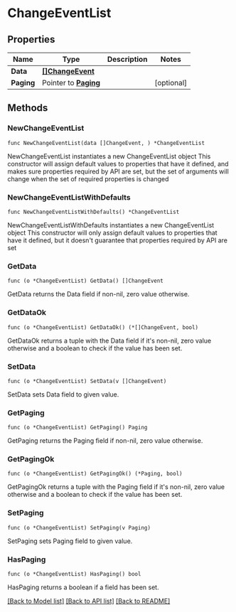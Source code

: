 # ChangeEventList

## Properties

Name | Type | Description | Notes
------------ | ------------- | ------------- | -------------
**Data** | [**[]ChangeEvent**](ChangeEvent.md) |  | 
**Paging** | Pointer to [**Paging**](Paging.md) |  | [optional] 

## Methods

### NewChangeEventList

`func NewChangeEventList(data []ChangeEvent, ) *ChangeEventList`

NewChangeEventList instantiates a new ChangeEventList object
This constructor will assign default values to properties that have it defined,
and makes sure properties required by API are set, but the set of arguments
will change when the set of required properties is changed

### NewChangeEventListWithDefaults

`func NewChangeEventListWithDefaults() *ChangeEventList`

NewChangeEventListWithDefaults instantiates a new ChangeEventList object
This constructor will only assign default values to properties that have it defined,
but it doesn't guarantee that properties required by API are set

### GetData

`func (o *ChangeEventList) GetData() []ChangeEvent`

GetData returns the Data field if non-nil, zero value otherwise.

### GetDataOk

`func (o *ChangeEventList) GetDataOk() (*[]ChangeEvent, bool)`

GetDataOk returns a tuple with the Data field if it's non-nil, zero value otherwise
and a boolean to check if the value has been set.

### SetData

`func (o *ChangeEventList) SetData(v []ChangeEvent)`

SetData sets Data field to given value.


### GetPaging

`func (o *ChangeEventList) GetPaging() Paging`

GetPaging returns the Paging field if non-nil, zero value otherwise.

### GetPagingOk

`func (o *ChangeEventList) GetPagingOk() (*Paging, bool)`

GetPagingOk returns a tuple with the Paging field if it's non-nil, zero value otherwise
and a boolean to check if the value has been set.

### SetPaging

`func (o *ChangeEventList) SetPaging(v Paging)`

SetPaging sets Paging field to given value.

### HasPaging

`func (o *ChangeEventList) HasPaging() bool`

HasPaging returns a boolean if a field has been set.


[[Back to Model list]](../README.md#documentation-for-models) [[Back to API list]](../README.md#documentation-for-api-endpoints) [[Back to README]](../README.md)


